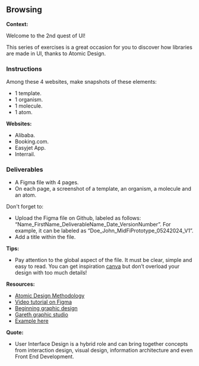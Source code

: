 ## Browsing

**Context:**

Welcome to the 2nd quest of UI!

This series of exercises is a great occasion for you to discover how libraries are made in UI, thanks to Atomic Design.

### Instructions

Among these 4 websites, make snapshots of these elements:

- 1 template.
- 1 organism.
- 1 molecule.
- 1 atom.

**Websites:**

- Alibaba.
- Booking.com.
- Easyjet App.
- Interrail.

### Deliverables

- A Figma file with 4 pages.
- On each page, a screenshot of a template, an organism, a molecule and an atom.

Don't forget to:

- Upload the Figma file on Github, labeled as follows: “Name_FirstName_DeliverableName_Date_VersionNumber”. For example, it can be labeled as “Doe_John_MidFiPrototype_05242024_V1”.
- Add a title within the file.

**Tips:**

- Pay attention to the global aspect of the file. It must be clear, simple and easy to read. You can get inspiration [canva](https://www.canva.com/) but don’t overload your design with too much details!

**Resources:**

- [Atomic Design Methodology](https://atomicdesign.bradfrost.com/chapter-2/)
- [Video tutorial on Figma](https://www.youtube.com/watch?v=FTFaQWZBqQ8)
- [Beginning graphic design](https://edu.gcfglobal.org/en/beginning-graphic-design/)
- [Gareth graphic studio](https://www.youtube.com/c/GarethDavidStudio)
- [Example here](https://www.figma.com/file/fzqDkk8Zc8qJCiSMbKV0Ei/UI-II---Ex-1?node-id=0%3A1)

**Quote:**

- User Interface Design is a hybrid role and can bring together concepts from interaction design, visual design, information architecture and even Front End Development.
